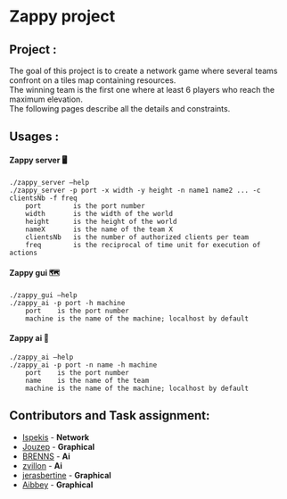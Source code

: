 # Zappy project

<h2>Project : </h2>

The goal of this project is to create a network game where several teams confront on a tiles map containing resources.<br>
The winning team is the first one where at least 6 players who reach the maximum elevation.<br>
The following pages describe all the details and constraints.

<h2>Usages :</h2>

<h4>Zappy server 🖥️</h4>

    ./zappy_server –help
    ./zappy_server -p port -x width -y height -n name1 name2 ... -c clientsNb -f freq
        port        is the port number
        width       is the width of the world
        height      is the height of the world
        nameX       is the name of the team X
        clientsNb   is the number of authorized clients per team
        freq        is the reciprocal of time unit for execution of actions

<h4>Zappy gui 🗺️</h4>

    ./zappy_gui –help
    ./zappy_ai -p port -h machine
        port    is the port number
        machine is the name of the machine; localhost by default

<h4>Zappy ai 🤖</h4>

    ./zappy_ai –help
    ./zappy_ai -p port -n name -h machine
        port    is the port number
        name    is the name of the team
        machine is the name of the machine; localhost by default

<h2>Contributors and Task assignment:</h2>

- [Ispekis](https://github.com/Ispekis) - **Network**
- [Jouzep](https://github.com/Jouzep) - **Graphical**
- [BRENNS](https://github.com/BRENNS) - **Ai**
- [zvillon](https://github.com/zvillon) - **Ai**
- [jerasbertine](https://github.com/jerasbertine) - **Graphical**
- [Aibbey](https://github.com/Aibbey) - **Graphical**